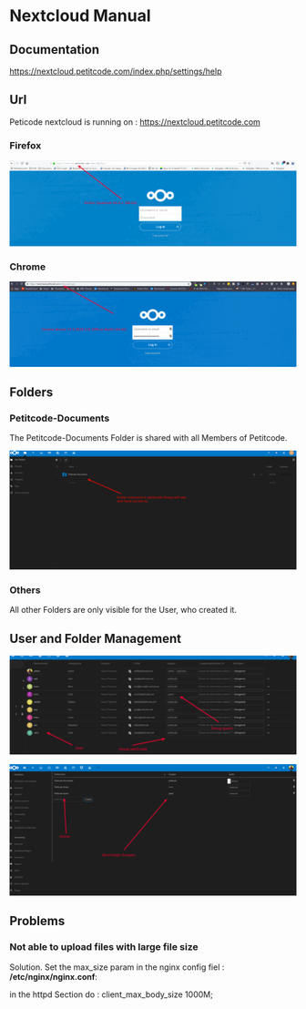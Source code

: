 <!-- TITLE: Nextcloud Manual -->
<!-- SUBTITLE: A quick summary of how to use the Petitcode Nextcloud -->

# Nextcloud Manual
## Documentation 

https://nextcloud.petitcode.com/index.php/settings/help

## Url
Peticode nextcloud is running on : https://nextcloud.petitcode.com


### Firefox

![Nextcloud Firefox](/uploads/nextcloud-firefox.png "Nextcloud Firefox")

### Chrome

![Nextcloud Chrome](/uploads/nextcloud-chrome.png "Nextcloud Chrome")


## Folders

### Petitcode-Documents

The Petitcode-Documents Folder is shared with all Members of Petitcode.

![Nextcloud Manual 1](/uploads/nextcloud-manual-1.png "Nextcloud Manual 1")


### Others
All other Folders are only visible for the User, who created it.


## User and Folder Management

![Nextcluod Groups](/uploads/nextcluod-groups.png "Nextcluod Groups")

![Folder Groups](/uploads/folder-groups.png "Folder Groups")








## Problems

### Not able to upload files with large file size

Solution. Set the max_size param in the nginx config fiel : **/etc/nginx/nginx.conf**:

in the httpd Section do : client_max_body_size 1000M;





